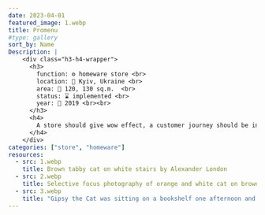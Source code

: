 ```yaml
---
date: 2023-04-01
featured_image: 1.webp
title: Promenu
#type: gallery
sort_by: Name
Description: |
    <div class="h3-h4-wrapper">
      <h3>
        function: ⚙️ homeware store <br>
        location: 📍 Kyiv, Ukraine <br>
        area: 📐 120, 130 sq.m.  <br>
        status: ⌛ implemented <br>
        year: 📅 2019 <br><br>
      </h3>
      <h4>
        A store should give wow effect, a customer journey should be interesting and a client should get not only goods and survice, but also emotions. All of this has been realised. The store has active kitchen for master classes, virtual shelf for buying online and boards with information about goods (history of a brand, how to use etc.). The products are well lit, ergonomically displayed and have conditions for attractive merchandising. Depending on the color of the product, the furniture on the background is somewhere dark, and somewhere light, in order to better emphasize the product.
      </h4>
    </div>
categories: ["store", "homeware"]
resources:
  - src: 1.webp
    title: Brown tabby cat on white stairs by Alexander London
  - src: 2.webp
    title: Selective focus photography of orange and white cat on brown table by Amber Kipp
  - src: 3.webp
    title: "Gipsy the Cat was sitting on a bookshelf one afternoon and just stared right at me, kinda saying: “Will you take a picture already?”"
---
```

